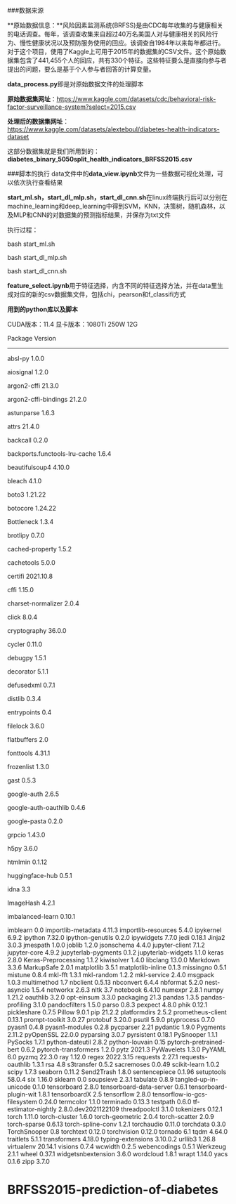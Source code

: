 ###数据来源

**原始数据信息：**风险因素监测系统(BRFSS)是由CDC每年收集的与健康相关的电话调查。每年，该调查收集来自超过40万名美国人对与健康相关的风险行为、慢性健康状况以及预防服务使用的回应。该调查自1984年以来每年都进行。对于这个项目，使用了Kaggle上可用于2015年的数据集的CSV文件。这个原始数据集包含了441,455个人的回应，共有330个特征。这些特征要么是直接向参与者提出的问题，要么是基于个人参与者回答的计算变量。

**data_process.py**即是对原始数据文件的处理脚本

**原始数据集网址**：https://www.kaggle.com/datasets/cdc/behavioral-risk-factor-surveillance-system?select=2015.csv

**处理后的数据集网址**：https://www.kaggle.com/datasets/alexteboul/diabetes-health-indicators-dataset

这部分数据集就是我们所用到的：**diabetes_binary_5050split_health_indicators_BRFSS2015.csv**

###脚本的执行
data文件中的**data_view.ipynb**文件为一些数据可视化处理，可以依次执行查看结果

**start_ml.sh，start_dl_mlp.sh，start_dl_cnn.sh**在linux终端执行后可以分别在machine_learning和deep_learning中得到SVM，KNN，决策树，随机森林，以及MLP和CNN的对数据集的预测指标结果，并保存为txt文件

执行过程：

bash start_ml.sh

bash start_dl_mlp.sh

bash start_dl_cnn.sh

**feature_select.ipynb**用于特征选择，内含不同的特征选择方法，并在data里生成对应的新的csv数据集文件，包括chi，pearson和f_classifi方式

**用到的python库以及脚本**

CUDA版本：11.4  显卡版本：1080Ti 250W 12G

Package                       Version

----------------------------- -------------------

absl-py                       1.0.0

aiosignal                     1.2.0

argon2-cffi                   21.3.0

argon2-cffi-bindings          21.2.0

astunparse                    1.6.3

attrs                         21.4.0

backcall                      0.2.0

backports.functools-lru-cache 1.6.4

beautifulsoup4                4.10.0

bleach                        4.1.0

boto3                         1.21.22

botocore                      1.24.22

Bottleneck                    1.3.4

brotlipy                      0.7.0

cached-property               1.5.2

cachetools                    5.0.0

certifi                       2021.10.8

cffi                          1.15.0

charset-normalizer            2.0.4

click                         8.0.4

cryptography                  36.0.0

cycler                        0.11.0

debugpy                       1.5.1

decorator                     5.1.1

defusedxml                    0.7.1

distlib                       0.3.4

entrypoints                   0.4

filelock                      3.6.0

flatbuffers                   2.0

fonttools                     4.31.1

frozenlist                    1.3.0

gast                          0.5.3

google-auth                   2.6.5

google-auth-oauthlib          0.4.6

google-pasta                  0.2.0

grpcio                        1.43.0

h5py                          3.6.0

htmlmin                       0.1.12

huggingface-hub               0.5.1

idna                          3.3

ImageHash                     4.2.1

imbalanced-learn              0.10.1

imblearn                      0.0
importlib-metadata            4.11.3
importlib-resources           5.4.0
ipykernel                     6.9.2
ipython                       7.32.0
ipython-genutils              0.2.0
ipywidgets                    7.7.0
jedi                          0.18.1
Jinja2                        3.0.3
jmespath                      1.0.0
joblib                        1.2.0
jsonschema                    4.4.0
jupyter-client                7.1.2
jupyter-core                  4.9.2
jupyterlab-pygments           0.1.2
jupyterlab-widgets            1.1.0
keras                         2.8.0
Keras-Preprocessing           1.1.2
kiwisolver                    1.4.0
libclang                      13.0.0
Markdown                      3.3.6
MarkupSafe                    2.0.1
matplotlib                    3.5.1
matplotlib-inline             0.1.3
missingno                     0.5.1
mistune                       0.8.4
mkl-fft                       1.3.1
mkl-random                    1.2.2
mkl-service                   2.4.0
msgpack                       1.0.3
multimethod                   1.7
nbclient                      0.5.13
nbconvert                     6.4.4
nbformat                      5.2.0
nest-asyncio                  1.5.4
networkx                      2.6.3
nltk                          3.7
notebook                      6.4.10
numexpr                       2.8.1
numpy                         1.21.2
oauthlib                      3.2.0
opt-einsum                    3.3.0
packaging                     21.3
pandas                        1.3.5
pandas-profiling              3.1.0
pandocfilters                 1.5.0
parso                         0.8.3
pexpect                       4.8.0
phik                          0.12.1
pickleshare                   0.7.5
Pillow                        9.0.1
pip                           21.2.2
platformdirs                  2.5.2
prometheus-client             0.13.1
prompt-toolkit                3.0.27
protobuf                      3.20.0
psutil                        5.9.0
ptyprocess                    0.7.0
pyasn1                        0.4.8
pyasn1-modules                0.2.8
pycparser                     2.21
pydantic                      1.9.0
Pygments                      2.11.2
pyOpenSSL                     22.0.0
pyparsing                     3.0.7
pyrsistent                    0.18.1
PySnooper                     1.1.1
PySocks                       1.7.1
python-dateutil               2.8.2
python-louvain                0.15
pytorch-pretrained-bert       0.6.2
pytorch-transformers          1.2.0
pytz                          2021.3
PyWavelets                    1.3.0
PyYAML                        6.0
pyzmq                         22.3.0
ray                           1.12.0
regex                         2022.3.15
requests                      2.27.1
requests-oauthlib             1.3.1
rsa                           4.8
s3transfer                    0.5.2
sacremoses                    0.0.49
scikit-learn                  1.0.2
scipy                         1.7.3
seaborn                       0.11.2
Send2Trash                    1.8.0
sentencepiece                 0.1.96
setuptools                    58.0.4
six                           1.16.0
sklearn                       0.0
soupsieve                     2.3.1
tabulate                      0.8.9
tangled-up-in-unicode         0.1.0
tensorboard                   2.8.0
tensorboard-data-server       0.6.1
tensorboard-plugin-wit        1.8.1
tensorboardX                  2.5
tensorflow                    2.8.0
tensorflow-io-gcs-filesystem  0.24.0
termcolor                     1.1.0
terminado                     0.13.3
testpath                      0.6.0
tf-estimator-nightly          2.8.0.dev2021122109
threadpoolctl                 3.1.0
tokenizers                    0.12.1
torch                         1.11.0
torch-cluster                 1.6.0
torch-geometric               2.0.4
torch-scatter                 2.0.9
torch-sparse                  0.6.13
torch-spline-conv             1.2.1
torchaudio                    0.11.0
torchdata                     0.3.0
TorchSnooper                  0.8
torchtext                     0.12.0
torchvision                   0.12.0
tornado                       6.1
tqdm                          4.64.0
traitlets                     5.1.1
transformers                  4.18.0
typing-extensions             3.10.0.2
urllib3                       1.26.8
virtualenv                    20.14.1
visions                       0.7.4
wcwidth                       0.2.5
webencodings                  0.5.1
Werkzeug                      2.1.1
wheel                         0.37.1
widgetsnbextension            3.6.0
wordcloud                     1.8.1
wrapt                         1.14.0
yacs                          0.1.6
zipp                          3.7.0




# BRFSS2015-prediction-of-diabetes
